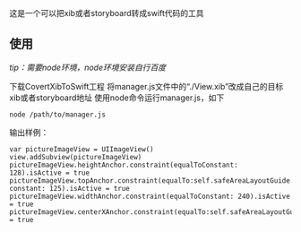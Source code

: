 这是一个可以把xib或者storyboard转成swift代码的工具

## 使用
*tip：需要node环境，node环境安装自行百度*

下载CovertXibToSwift工程
将manager.js文件中的“./View.xib”改成自己的目标xib或者storyboard地址
使用node命令运行manager.js，如下
```
node /path/to/manager.js
```

输出样例：
```
var pictureImageView = UIImageView()
view.addSubview(pictureImageView)
pictureImageView.heightAnchor.constraint(equalToConstant: 128).isActive = true
pictureImageView.topAnchor.constraint(equalTo:self.safeAreaLayoutGuide.topAnchor, constant: 125).isActive = true
pictureImageView.widthAnchor.constraint(equalToConstant: 240).isActive = true
pictureImageView.centerXAnchor.constraint(equalTo:self.safeAreaLayoutGuide.centerXAnchor).isActive = true
```
